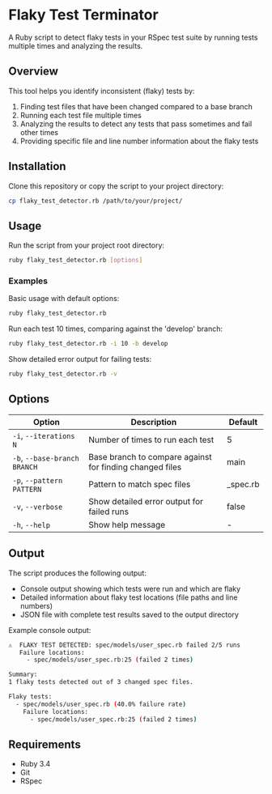 # Flaky Test Terminator

A Ruby script to detect flaky tests in your RSpec test suite by running tests multiple times and analyzing the results.

## Overview

This tool helps you identify inconsistent (flaky) tests by:

1. Finding test files that have been changed compared to a base branch
2. Running each test file multiple times
3. Analyzing the results to detect any tests that pass sometimes and fail other times
4. Providing specific file and line number information about the flaky tests

## Installation

Clone this repository or copy the script to your project directory:

```bash
cp flaky_test_detector.rb /path/to/your/project/
```

## Usage

Run the script from your project root directory:

```bash
ruby flaky_test_detector.rb [options]
```

### Examples

Basic usage with default options:

```bash
ruby flaky_test_detector.rb
```

Run each test 10 times, comparing against the 'develop' branch:

```bash
ruby flaky_test_detector.rb -i 10 -b develop
```

Show detailed error output for failing tests:

```bash
ruby flaky_test_detector.rb -v
```

## Options

| Option | Description | Default |
|--------|-------------|---------|
| `-i`, `--iterations N` | Number of times to run each test | 5 |
| `-b`, `--base-branch BRANCH` | Base branch to compare against for finding changed files | main |
| `-p`, `--pattern PATTERN` | Pattern to match spec files | _spec.rb |
| `-v`, `--verbose` | Show detailed error output for failed runs | false |
| `-h`, `--help` | Show help message | - |

## Output

The script produces the following output:

- Console output showing which tests were run and which are flaky
- Detailed information about flaky test locations (file paths and line numbers)
- JSON file with complete test results saved to the output directory

Example console output:

```sh
⚠️  FLAKY TEST DETECTED: spec/models/user_spec.rb failed 2/5 runs
   Failure locations:
     - spec/models/user_spec.rb:25 (failed 2 times)

Summary:
1 flaky tests detected out of 3 changed spec files.

Flaky tests:
  - spec/models/user_spec.rb (40.0% failure rate)
    Failure locations:
      - spec/models/user_spec.rb:25 (failed 2 times)
```

## Requirements

- Ruby 3.4
- Git
- RSpec
